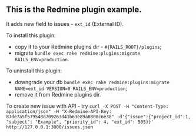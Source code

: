 ## This is the Redmine plugin example.

It adds new field to issues - `ext_id` (External ID).

To install this plugin:

- copy it to your Redmine plugins dir - `#{RAILS_ROOT}/plugins`;
- migrate `bundle exec rake redmine:plugins:migrate RAILS_ENV=production`.

To uninstall this plugin:

- downgrade your db `bundle exec rake redmine:plugins:migrate NAME=ext_id VERSION=0 RAILS_ENV=production`;
- remove it from Redmine plugins dir.

To create new issue with API - try `curl -X POST -H "Content-Type: application/json" -H "X-Redmine-API-Key: 87de7a5f579548d709263d41b63e89a8800c6e38" -d'{"issue":{"project_id":1, "subject": "Example", "priority_id": 4, "ext_id": 505}}' http://127.0.0.1:3000/issues.json`
